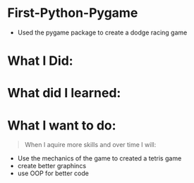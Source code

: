# First-Python-Pygame
* Used the pygame package to create a dodge racing game

# What I Did:


# What did I learned:


# What I want to do:
> When I aquire more skills and over time I will:

* Use the mechanics of the game to created a tetris game
* create better graphincs 
* use OOP for better code

